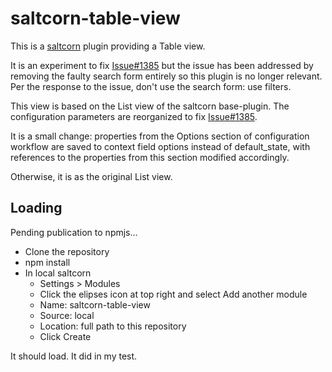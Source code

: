 # saltcorn-table-view

This is a [saltcorn](https://github.com/saltcorn/saltcorn) plugin providing
a Table view.

It is an experiment to fix
[Issue#1385](https://github.com/saltcorn/saltcorn/issues/1385)
but the issue has been addressed by removing the faulty search form
entirely so this plugin is no longer relevant. Per the response to the
issue, don't use the search form: use filters.

This view is based on the List view of the saltcorn base-plugin. The
configuration parameters are reorganized to fix
[Issue#1385](https://github.com/saltcorn/saltcorn/issues/1385).

It is a small change: properties from the Options section of configuration
workflow are saved to context field options instead of default_state, with
references to the properties from this section modified accordingly.

Otherwise, it is as the original List view.

## Loading

Pending publication to npmjs...

 * Clone the repository
 * npm install
 * In local saltcorn
   * Settings > Modules
   * Click the elipses icon at top right and select Add another module
   * Name: saltcorn-table-view
   * Source: local
   * Location: full path to this repository
   * Click Create

It should load. It did in my test.
